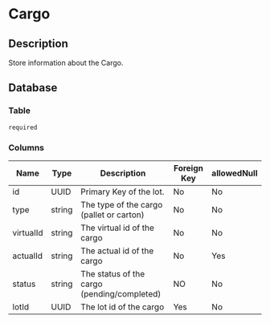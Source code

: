 # Cargo

## Description

Store information about the Cargo.

## Database

### Table

`required`

### Columns

| Name      | Type   | Description                                 | Foreign Key | allowedNull |
|-----------|--------|---------------------------------------------|-------------|-------------|
| id        | UUID   | Primary Key of the lot.                     | No          | No          |
| type      | string | The type of the cargo (pallet or carton)    | No          | No          |
| virtualId | string | The virtual id of the cargo                 | No          | No          |
| actualId  | string | The actual id of the cargo                  | No          | Yes         |
| status    | string | The status of the cargo (pending/completed) | NO          | No          | 
| lotId     | UUID   | The lot id of the cargo                     | Yes         | No          |

